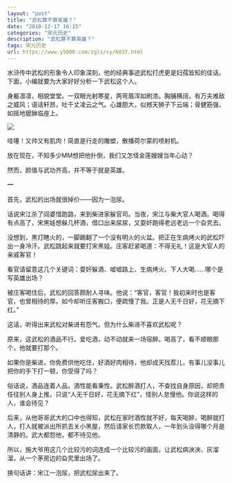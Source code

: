 ```yaml
---
layout: "post"
title: "武松算不算英雄？"
date: "2018-12-17 16:15"
categories: "宋元历史"
description: "武松算不算英雄？"
tags: 宋元历史
url: https://www.y5000.com/zgls/sy/6037.html
---
```






水浒传中武松的形象令人印象深刻，他的经典事迹武松打虎更是妇孺皆知的佳话。下面，小编就要为大家好好分析一下武松这个人。

身躯凛凛，相貌堂堂。一双眼光射寒星，两弯眉浑如刷漆。胸脯横阔，有万夫难敌之威风；语话轩昂，吐千丈凌云之气。心雄胆大，似撼天狮子下云端；骨健筋强，如摇地貔貅临座上。

![](https://img.y5000.com/uploads/allimg/161128/1G43W433-0.jpg)

哇噻！又帅又有肌肉！简直是行走的雕塑，散播荷尔蒙的喷射机。

放在现在，不知多少MM想把他扑倒，我们又怎怪金莲嫂嫂当年心动？

然而，颜值与武功齐高，并不等于就是英雄。

**一**

首先，武松的出场就很掉价——因为一泡尿。

话说宋江杀了阎婆惜跑路，来到柴进家躲官司。当夜，宋江与柴大官人喝酒。喝得有点高了，宋黑娃想躲几杯酒，借口出来尿尿，又耍奸跑得老远老远一个旮旯去。

没想到，黑灯瞎火的，一脚踢翻了一个没有明火的火盆。把正在生病烤火的武松吓出一身冷汗。武松跳起来就要打宋黑娃。庄客赶紧喝道：不得无礼！这是大官人的亲戚客官！

看官请留意这几个关键词：耍奸躲酒、嘘嘘路上、生病烤火、下人大喝……哪个是写英雄出场？

被庄客喝住后，武松的回答颇耐人寻味。他说：“客官，客官！我初来时也是客官，也曾相待的厚。如今却听庄客搬口，便疏慢了我。正是人无千日好，花无摘下红。”

这话，听得出来武松对柴进有怨气。但为什么柴进不喜欢武松呢？

原来，这武松的酒品不行。爱吃酒，动不动就来一场宿醉。喝高了，看不顺眼那个，他就要打那个。

如果你是柴进，你免费供他吃住，好酒好肉相待，他却成天找茬儿，有事儿没事儿把你的手下打一顿，你受得了吗？

俗话说，酒品连着人品，酒性能看秉性。武松醉酒打人，不查找自身原因，却把责任往别人身上推。只说“人无千日好，花无摘下红”，怪别人怠慢他。你说这样的人，谁会待见？

后来，从他哥哥武大的口中也得知，武松在家时酒性就不好，每天喝醉，喝醉就打人，打人就被派出所抓去关小黑屋，然后请家长罚款取人，一年到头没得哪个月是清静的。武大都怨他，都不待见他。

所以，施大爷用这几个比较污的词连成一个比较污的画面，让武松病泱泱、灰溜溜，从一个茅房边的旮旯里出场了。

换句话讲：宋江一泡尿，把武松尿出来了。
